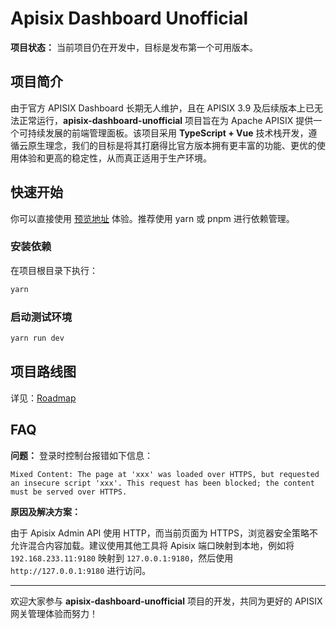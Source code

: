 # Apisix Dashboard Unofficial

**项目状态：** 当前项目仍在开发中，目标是发布第一个可用版本。

## 项目简介

由于官方 APISIX Dashboard 长期无人维护，且在 APISIX 3.9 及后续版本上已无法正常运行，**apisix-dashboard-unofficial** 项目旨在为 Apache APISIX 提供一个可持续发展的前端管理面板。该项目采用 **TypeScript + Vue** 技术栈开发，遵循云原生理念，我们的目标是将其打磨得比官方版本拥有更丰富的功能、更优的使用体验和更高的稳定性，从而真正适用于生产环境。

## 快速开始

你可以直接使用 [预览地址](https://apisix-dashboard.lensual.space/) 体验。推荐使用 yarn 或 pnpm 进行依赖管理。

### 安装依赖

在项目根目录下执行：

```bash
yarn
```

### 启动测试环境

```bash
yarn run dev
```

## 项目路线图

详见：[Roadmap](https://github.com/APISIX-Unofficial-UI/apisix-dashboard-unofficial/tree/main/docs/roadmap_2025_zh.md)

## FAQ

**问题：** 登录时控制台报错如下信息：

```
Mixed Content: The page at 'xxx' was loaded over HTTPS, but requested an insecure script 'xxx'. This request has been blocked; the content must be served over HTTPS.
```

**原因及解决方案：**

由于 Apisix Admin API 使用 HTTP，而当前页面为 HTTPS，浏览器安全策略不允许混合内容加载。建议使用其他工具将 Apisix 端口映射到本地，例如将 `192.168.233.11:9180` 映射到 `127.0.0.1:9180`，然后使用 `http://127.0.0.1:9180` 进行访问。

---

欢迎大家参与 **apisix-dashboard-unofficial** 项目的开发，共同为更好的 APISIX 网关管理体验而努力！

